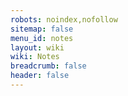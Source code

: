 ```yaml
---
robots: noindex,nofollow
sitemap: false
menu_id: notes
layout: wiki
wiki: Notes
breadcrumb: false
header: false
---
```



